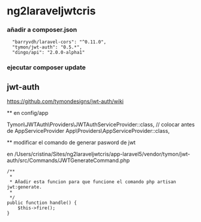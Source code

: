 # ng2laraveljwtcris


### añadir a composer.json
      "barryvdh/laravel-cors": "^0.11.0",
      "tymon/jwt-auth": "0.5.*",
      "dingo/api": "2.0.0-alpha1"
      
### ejecutar composer update
        
## jwt-auth

  https://github.com/tymondesigns/jwt-auth/wiki
  
** en config/app

  Tymon\JWTAuth\Providers\JWTAuthServiceProvider::class, // colocar antes de AppServiceProvider
  App\Providers\AppServiceProvider::class,

** modificar el comando de generar pasword de jwt 

en /Users/cristina/Sites/ng2laraveljwtcris/app-laravel5/vendor/tymon/jwt-auth/src/Commands/JWTGenerateCommand.php

    /**
     * 
     * Añadir esta funcion para que funcione el comando php artisan jwt:generate.
     * 
     */
    public function handle() {
        $this->fire();
    }
    
